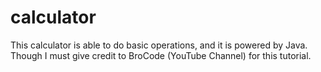 # calculator

This calculator is able to do basic operations, and it is powered by Java. Though I must give credit to BroCode (YouTube Channel) for this tutorial.